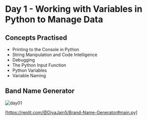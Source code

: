 # Day 1 - Working with Variables in Python to Manage Data

## Concepts Practised
- Printing to the Console in Python
- String Manipulation and Code Intelligence
- Debugging
- The Python Input Function
- Python Variables
- Variable Naming
## Band Name Generator

![day01](https://user-images.githubusercontent.com/98851253/154177081-2c53df2d-777b-4deb-8e38-5742ecd7282f.gif)

[https://replit.com/@DiyaJain5/Brand-Name-Generator#main.py]
